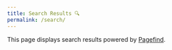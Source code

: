 ```yaml
---
title: Search Results 🔍
permalink: /search/
---
```

This page displays search results powered by [Pagefind](https://pagefind.app/).

<div id="search"></div>
<script type="module" src="/assets/search/pagefind.js"></script>
<script type="module" src="/assets/search/pagefind-ui.js"></script>
<script type="module">
  window.addEventListener('DOMContentLoaded', () => {
    new PagefindUI({
      element: '#search',
      showSubResults: true,
      bundlePath: '/assets/search/'
    });
  });
</script>

